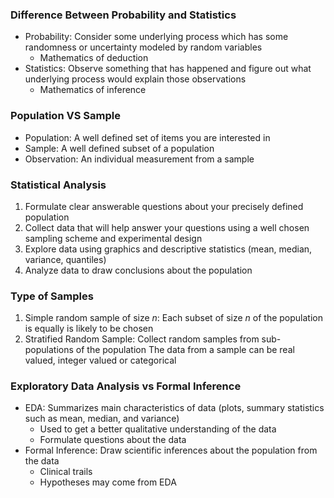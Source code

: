 ### Difference Between Probability and Statistics
- Probability: Consider some underlying process which has some randomness or uncertainty modeled by random variables
	- Mathematics of deduction
- Statistics: Observe something that has happened and figure out what underlying process would explain those observations
	- Mathematics of inference

### Population VS Sample
- Population: A well defined set of items you are interested in 
- Sample: A well defined subset of a population
- Observation: An individual measurement from a sample

### Statistical Analysis
1. Formulate clear answerable questions about your precisely defined population
2. Collect data that will help answer your questions using a well chosen sampling scheme and experimental design
3. Explore data using graphics and descriptive statistics (mean, median, variance, quantiles)
4. Analyze data to draw conclusions about the population

### Type of Samples
1. Simple random sample of size $n$: Each subset of size $n$ of the population is equally is likely to be chosen
2. Stratified Random Sample: Collect random samples from sub-populations of the population
The data from a sample can be real valued, integer valued or categorical 

### Exploratory Data Analysis vs Formal Inference
- EDA: Summarizes main characteristics of data (plots, summary statistics such as mean, median, and variance)
	- Used to get a better qualitative understanding of the data
	- Formulate questions about the data
- Formal Inference: Draw scientific inferences about the population from the data
	- Clinical trails 
	- Hypotheses may come from EDA